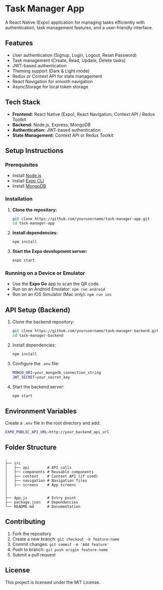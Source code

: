 # Task Manager App

A React Native (Expo) application for managing tasks efficiently with authentication, task management features, and a user-friendly interface.

## Features

- User authentication (Signup, Login, Logout, Reset Password)
- Task management (Create, Read, Update, Delete tasks)
- JWT-based authentication
- Theming support (Dark & Light mode)
- Redux or Context API for state management
- React Navigation for smooth navigation
- AsyncStorage for local token storage

## Tech Stack

- **Frontend:** React Native (Expo), React Navigation, Context API / Redux Toolkit
- **Backend:** Node.js, Express, MongoDB
- **Authentication:** JWT-based authentication
- **State Management:** Context API or Redux Toolkit

## Setup Instructions

### Prerequisites

- Install [Node.js](https://nodejs.org/)
- Install [Expo CLI](https://docs.expo.dev/get-started/installation/)
- Install [MongoDB](https://www.mongodb.com/try/download/community)

### Installation

1. **Clone the repository:**

   ```sh
   git clone https://github.com/yourusername/task-manager-app.git
   cd task-manager-app
   ```

2. **Install dependencies:**

   ```sh
   npm install
   ```

3. **Start the Expo development server:**
   ```sh
   expo start
   ```

### Running on a Device or Emulator

- Use the **Expo Go** app to scan the QR code.
- Run on an Android Emulator: `npm run android`
- Run on an iOS Simulator (Mac only): `npm run ios`

## API Setup (Backend)

1. Clone the backend repository:
   ```sh
   git clone https://github.com/yourusername/task-manager-backend.git
   cd task-manager-backend
   ```
2. Install dependencies:
   ```sh
   npm install
   ```
3. Configure the `.env` file:
   ```sh
   MONGO_URI=your_mongodb_connection_string
   JWT_SECRET=your_secret_key
   ```
4. Start the backend server:
   ```sh
   npm start
   ```

## Environment Variables

Create a `.env` file in the root directory and add:

```sh
EXPO_PUBLIC_API_URL=http://your_backend_api_url
```

## Folder Structure

```
.
├── src
│   ├── api        # API calls
│   ├── components # Reusable components
│   ├── context    # Context API (if used)
│   ├── navigation # Navigation files
│   ├── screens    # App screens
│
│
├── App.js         # Entry point
├── package.json   # Dependencies
└── README.md      # Documentation
```

## Contributing

1. Fork the repository
2. Create a new branch: `git checkout -b feature-name`
3. Commit changes: `git commit -m 'Add feature'`
4. Push to branch: `git push origin feature-name`
5. Submit a pull request

## License

This project is licensed under the MIT License.
